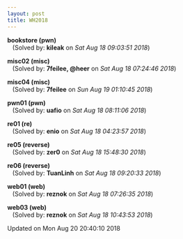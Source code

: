```yaml
---
layout: post
title: WH2018
---
```


<!--break-->

**bookstore (pwn)**  
&nbsp;&nbsp;&nbsp;(Solved by: **kileak** on _Sat Aug 18 09:03:51 2018_)  
  
**misc02 (misc)**  
&nbsp;&nbsp;&nbsp;(Solved by: **7feilee, @heer** on _Sat Aug 18 07:24:46 2018_)  
  
**misc04 (misc)**  
&nbsp;&nbsp;&nbsp;(Solved by: **7feilee** on _Sun Aug 19 01:10:45 2018_)  
  
**pwn01 (pwn)**  
&nbsp;&nbsp;&nbsp;(Solved by: **uafio** on _Sat Aug 18 08:11:06 2018_)  
  
**re01 (re)**  
&nbsp;&nbsp;&nbsp;(Solved by: **enio** on _Sat Aug 18 04:23:57 2018_)  
  
**re05 (reverse)**  
&nbsp;&nbsp;&nbsp;(Solved by: **zer0** on _Sat Aug 18 15:48:30 2018_)  
  
**re06 (reverse)**  
&nbsp;&nbsp;&nbsp;(Solved by: **TuanLinh** on _Sat Aug 18 09:20:33 2018_)  
  
**web01 (web)**  
&nbsp;&nbsp;&nbsp;(Solved by: **reznok** on _Sat Aug 18 07:26:35 2018_)  
  
**web03 (web)**  
&nbsp;&nbsp;&nbsp;(Solved by: **reznok** on _Sat Aug 18 10:43:53 2018_)  
  


Updated on Mon Aug 20 20:40:10 2018
